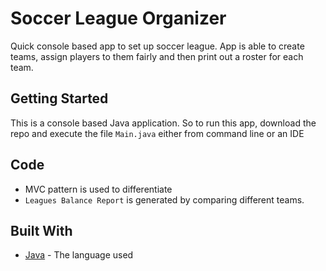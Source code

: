 # Soccer League Organizer

Quick console based app to set up soccer league. App is able to create teams, assign players to them fairly and then print out a roster for each team.


## Getting Started

This is a console based Java application. So to run this app, download the repo and execute the file `Main.java` either from command line or an IDE

## Code

* MVC pattern is used to differentiate
* `Leagues Balance Report` is generated by comparing different teams.



## Built With

* [Java](https://www.oracle.com/java/index.html) - The language used

